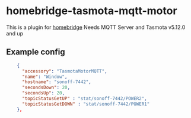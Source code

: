 # homebridge-tasmota-mqtt-motor

This is a plugin for [homebridge](https://github.com/nfarina/homebridge)
Needs MQTT Server and Tasmota v5.12.0 and up

## Example config

```json
    {
      "accessory": "TasmotaMotorMQTT",
      "name": "Window",
      "hostname": "sonoff-7442",
      "secondsDown": 20,
      "secondsUp": 20,
      "topicStatusGetUP" : "stat/sonoff-7442/POWER2",
      "topicStatusGetDOWN" : "stat/sonoff-7442/POWER1"
    },
```